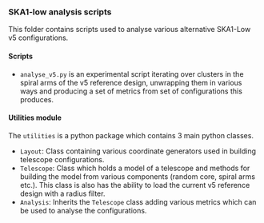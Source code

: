 ### SKA1-low analysis scripts

This folder contains scripts used to analyse various 
alternative SKA1-Low v5 configurations.

#### Scripts
- `analyse_v5.py` is an experimental script iterating over clusters in the 
spiral arms of the v5 reference design, unwrapping them in various ways and 
producing a set of metrics from set of configurations this produces.  


#### Utilities module
The `utilities` is a python package which contains 3 main python classes.

- `Layout`: Class containing various coordinate generators used in building 
telescope configurations.
- `Telescope`: Class which holds a model of a telescope and methods for 
building the model from various components (random core, spiral arms etc.).
This class is also has the ability to load the current v5 reference design 
with a radius filter.
- `Analysis`: Inherits the `Telescope` class adding various metrics which 
can be used to analyse the configurations.



